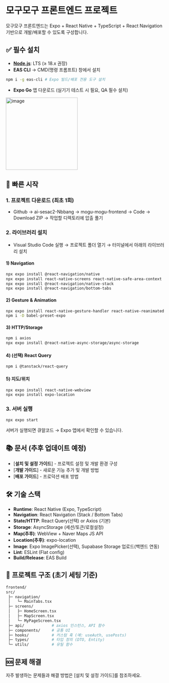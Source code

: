 # 모구모구 프론트엔드 프로젝트
모구모구 프론트엔드는 Expo + React Native + TypeScript + React Navigation 기반으로 개발/배포할 수 있도록 구성합니다.

## ✅ 필수 설치
- [**Node.js**](https://nodejs.org/ko/download): LTS (≥ 18.x 권장)
- **EAS CLI** → CMD(명령 프롬프트) 창에서 설치
```bash
npm i -g eas-cli # Expo 빌드/배포 전용 도구 설치
```
- **Expo Go** 앱 다운로드 (실기기 테스트 시 필요, QA 필수 설치)
<img width="224" height="225" alt="image" src="https://github.com/user-attachments/assets/0b6a5927-9269-43ea-aa5b-e061bccce9b8" />

## 🚀 빠른 시작
### 1. 프로젝트 다운로드 (최초 1회)
- Github → ai-sesac2-Nbbang → mogu-mogu-frontend → Code → Download ZIP → 작업할 디렉토리에 압출 풀기
### 2. 라이브러리 설치
- Visual Studio Code 실행 → 프로젝트 폴더 열기 → 터미널에서 아래의 라이브러리 설치
#### 1) Navigation
```bash
npx expo install @react-navigation/native
npx expo install react-native-screens react-native-safe-area-context
npx expo install @react-navigation/native-stack
npx expo install @react-navigation/bottom-tabs
```
#### 2) Gesture & Animation
```bash
npx expo install react-native-gesture-handler react-native-reanimated
npm i -D babel-preset-expo
```
#### 3) HTTP/Storage
```bash
npm i axios
npx expo install @react-native-async-storage/async-storage
```
#### 4) (선택) React Query
```bash
npm i @tanstack/react-query
```
#### 5) 지도/위치
```bash
npx expo install react-native-webview
npx expo install expo-location
```

### 3. 서버 실행
```bash
npx expo start
```
서버가 실행되면 큐알코드 → Expo 앱에서 확인할 수 있습니다.

## 📚 문서 (추후 업데이트 예정)
- [**설치 및 설정 가이드**] - 프로젝트 설정 및 개발 환경 구성
- [**개발 가이드**] - 새로운 기능 추가 및 개발 방법
- [**배포 가이드**] - 프로덕션 배포 방법

## 🛠 기술 스택
- **Runtime**: React Native (Expo, TypeScript)
- **Navigation**: React Navigation (Stack / Bottom Tabs)
- **State/HTTP**: React Query(선택) or Axios (기본)
- **Storage**: AsyncStorage (세션/토큰/로컬설정)
- **Map(추후)**: WebView + Naver Maps JS API
- **Location(추후)**: expo-location
- **Image**: Expo ImagePicker(선택), Supabase Storage 업로드(백엔드 연동)
- **Lint**: ESLint (Flat config)
- **Build/Release**: EAS Build

## 📁 프로젝트 구조 (초기 세팅 기준)
```bash
frontend/
src/
 ├─ navigation/
 │   └─ MainTabs.tsx
 ├─ screens/
 │   ├─ HomeScreen.tsx
 │   ├─ MapScreen.tsx
 │   └─ MyPageScreen.tsx
 ├─ api/            # axios 인스턴스, API 함수
 ├─ components/     # 공통 UI
 ├─ hooks/          # 커스텀 훅 (예: useAuth, usePosts)
 ├─ types/          # 타입 정의 (DTO, Entity)
 └─ utils/          # 유틸 함수
```

## 🆘 문제 해결
자주 발생하는 문제들과 해결 방법은 [설치 및 설정 가이드]를 참조하세요.
